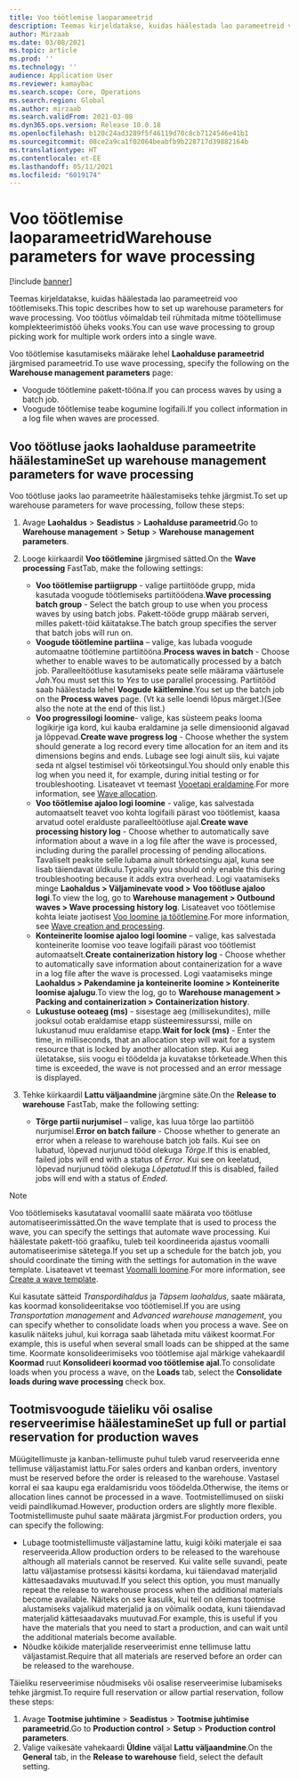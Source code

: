 ```yaml
---
title: Voo töötlemise laoparameetrid
description: Teemas kirjeldatakse, kuidas häälestada lao parameetreid voo töötlemiseks. Voo töötlus võimaldab teil rühmitada mitme töötellimuse komplekteerimistöö üheks vooks.
author: Mirzaab
ms.date: 03/08/2021
ms.topic: article
ms.prod: ''
ms.technology: ''
audience: Application User
ms.reviewer: kamaybac
ms.search.scope: Core, Operations
ms.search.region: Global
ms.author: mirzaab
ms.search.validFrom: 2021-03-08
ms.dyn365.ops.version: Release 10.0.18
ms.openlocfilehash: b120c24ad3289f5f46119d70c8cb7124546e41b1
ms.sourcegitcommit: 08ce2a9ca1f02064beabfb9b228717d39882164b
ms.translationtype: HT
ms.contentlocale: et-EE
ms.lasthandoff: 05/11/2021
ms.locfileid: "6019174"
---
```

# <a name="warehouse-parameters-for-wave-processing"></a><span data-ttu-id="11d88-104">Voo töötlemise laoparameetrid</span><span class="sxs-lookup"><span data-stu-id="11d88-104">Warehouse parameters for wave processing</span></span>

[!include [banner](../includes/banner.md)]

<span data-ttu-id="11d88-105">Teemas kirjeldatakse, kuidas häälestada lao parameetreid voo töötlemiseks.</span><span class="sxs-lookup"><span data-stu-id="11d88-105">This topic describes how to set up warehouse parameters for wave processing.</span></span> <span data-ttu-id="11d88-106">Voo töötlus võimaldab teil rühmitada mitme töötellimuse komplekteerimistöö üheks vooks.</span><span class="sxs-lookup"><span data-stu-id="11d88-106">You can use wave processing to group picking work for multiple work orders into a single wave.</span></span>

<span data-ttu-id="11d88-107">Voo töötlemise kasutamiseks määrake lehel **Laohalduse parameetrid** järgmised parameetrid.</span><span class="sxs-lookup"><span data-stu-id="11d88-107">To use wave processing, specify the following on the **Warehouse management parameters** page:</span></span>

- <span data-ttu-id="11d88-108">Voogude töötlemine pakett-tööna.</span><span class="sxs-lookup"><span data-stu-id="11d88-108">If you can process waves by using a batch job.</span></span>
- <span data-ttu-id="11d88-109">Voogude töötlemise teabe kogumine logifaili.</span><span class="sxs-lookup"><span data-stu-id="11d88-109">If you collect information in a log file when waves are processed.</span></span>

## <a name="set-up-warehouse-management-parameters-for-wave-processing"></a><span data-ttu-id="11d88-110">Voo töötluse jaoks laohalduse parameetrite häälestamine</span><span class="sxs-lookup"><span data-stu-id="11d88-110">Set up warehouse management parameters for wave processing</span></span>

<span data-ttu-id="11d88-111">Voo töötluse jaoks lao parameetrite häälestamiseks tehke järgmist.</span><span class="sxs-lookup"><span data-stu-id="11d88-111">To set up warehouse parameters for wave processing, follow these steps:</span></span>

1. <span data-ttu-id="11d88-112">Avage **Laohaldus** \> **Seadistus** \> **Laohalduse parameetrid**.</span><span class="sxs-lookup"><span data-stu-id="11d88-112">Go to **Warehouse management** \> **Setup** \> **Warehouse management parameters**.</span></span>

1. <span data-ttu-id="11d88-113">Looge kiirkaardil **Voo töötlemine** järgmised sätted.</span><span class="sxs-lookup"><span data-stu-id="11d88-113">On the **Wave processing** FastTab, make the following settings:</span></span>

    - <span data-ttu-id="11d88-114">**Voo töötlemise partiigrupp** - valige partiitööde grupp, mida kasutada voogude töötlemiseks partiitöödena.</span><span class="sxs-lookup"><span data-stu-id="11d88-114">**Wave processing batch group** - Select the batch group to use when you process waves by using batch jobs.</span></span> <span data-ttu-id="11d88-115">Pakett-tööde grupp määrab serveri, milles pakett-töid käitatakse.</span><span class="sxs-lookup"><span data-stu-id="11d88-115">The batch group specifies the server that batch jobs will run on.</span></span>
    - <span data-ttu-id="11d88-116">**Voogude töötlemine partiina** – valige, kas lubada voogude automaatne töötlemine partiitööna.</span><span class="sxs-lookup"><span data-stu-id="11d88-116">**Process waves in batch** - Choose whether to enable waves to be automatically processed by a batch job.</span></span> <span data-ttu-id="11d88-117">Paralleeltöötluse kasutamiseks peate selle määrama väärtusele *Jah*.</span><span class="sxs-lookup"><span data-stu-id="11d88-117">You must set this to *Yes* to use parallel processing.</span></span> <span data-ttu-id="11d88-118">Partiitööd saab häälestada lehel **Voogude käitlemine**.</span><span class="sxs-lookup"><span data-stu-id="11d88-118">You set up the batch job on the **Process waves** page.</span></span> <span data-ttu-id="11d88-119">(Vt ka selle loendi lõpus märget.)</span><span class="sxs-lookup"><span data-stu-id="11d88-119">(See also the note at the end of this list.)</span></span>
    - <span data-ttu-id="11d88-120">**Voo progressilogi loomine**- valige, kas süsteem peaks looma logikirje iga kord, kui kauba eraldamine ja selle dimensioonid algavad ja lõppevad.</span><span class="sxs-lookup"><span data-stu-id="11d88-120">**Create wave progress log** - Choose whether the system should generate a log record every time allocation for an item and its dimensions begins and ends.</span></span> <span data-ttu-id="11d88-121">Lubage see logi ainult siis, kui vajate seda nt algsel testimisel või tõrkeotsingul.</span><span class="sxs-lookup"><span data-stu-id="11d88-121">You should only enable this log when you need it, for example, during initial testing or for troubleshooting.</span></span> <span data-ttu-id="11d88-122">Lisateavet vt teemast [Vooetapi eraldamine](wave-allocation-method.md).</span><span class="sxs-lookup"><span data-stu-id="11d88-122">For more information, see [Wave allocation](wave-allocation-method.md).</span></span>
    - <span data-ttu-id="11d88-123">**Voo töötlemise ajaloo logi loomine** - valige, kas salvestada automaatselt teavet voo kohta logifaili pärast voo töötlemist, kaasa arvatud ootel eralduste paralleeltöötluse ajal.</span><span class="sxs-lookup"><span data-stu-id="11d88-123">**Create wave processing history log** - Choose whether to automatically save information about a wave in a log file after the wave is processed, including during the parallel processing of pending allocations.</span></span> <span data-ttu-id="11d88-124">Tavaliselt peaksite selle lubama ainult tõrkeotsingu ajal, kuna see lisab täiendavat üldkulu.</span><span class="sxs-lookup"><span data-stu-id="11d88-124">Typically you should only enable this during troubleshooting because it adds extra overhead.</span></span> <span data-ttu-id="11d88-125">Logi vaatamiseks minge **Laohaldus \> Väljaminevate vood \> Voo töötluse ajaloo logi**.</span><span class="sxs-lookup"><span data-stu-id="11d88-125">To view the log, go to **Warehouse management \> Outbound waves \> Wave processing history log**.</span></span> <span data-ttu-id="11d88-126">Lisateavet voo töötlemise kohta leiate jaotisest [Voo loomine ja töötlemine](wave-processing.md).</span><span class="sxs-lookup"><span data-stu-id="11d88-126">For more information, see [Wave creation and processing](wave-processing.md).</span></span>
    - <span data-ttu-id="11d88-127">**Konteinerite loomise ajaloo logi loomine** – valige, kas salvestada konteinerite loomise voo teave logifaili pärast voo töötlemist automaatselt.</span><span class="sxs-lookup"><span data-stu-id="11d88-127">**Create containerization history log** - Choose whether to automatically save information about containerization for a wave in a log file after the wave is processed.</span></span> <span data-ttu-id="11d88-128">Logi vaatamiseks minge **Laohaldus \> Pakendamine ja konteinerite loomine \> Konteinerite loomise ajalugu**.</span><span class="sxs-lookup"><span data-stu-id="11d88-128">To view the log, go to **Warehouse management \> Packing and containerization \> Containerization history**.</span></span>
    - <span data-ttu-id="11d88-129">**Lukustuse ooteaeg (ms)** - sisestage aeg (millisekundites), mille jooksul ootab eraldamise etapp süsteemiressurssi, mille on lukustanud muu eraldamise etapp.</span><span class="sxs-lookup"><span data-stu-id="11d88-129">**Wait for lock (ms)** - Enter the time, in milliseconds, that an allocation step will wait for a system resource that is locked by another allocation step.</span></span> <span data-ttu-id="11d88-130">Kui aeg ületatakse, siis voogu ei töödelda ja kuvatakse tõrketeade.</span><span class="sxs-lookup"><span data-stu-id="11d88-130">When this time is exceeded, the wave is not processed and an error message is displayed.</span></span>

1. <span data-ttu-id="11d88-131">Tehke kiirkaardil **Lattu väljaandmine** järgmine säte.</span><span class="sxs-lookup"><span data-stu-id="11d88-131">On the **Release to warehouse** FastTab, make the following setting:</span></span>

    - <span data-ttu-id="11d88-132">**Tõrge partii nurjumisel** – valige, kas luua tõrge lao partiitöö nurjumisel.</span><span class="sxs-lookup"><span data-stu-id="11d88-132">**Error on batch failure** - Choose whether to generate an error when a release to warehouse batch job fails.</span></span> <span data-ttu-id="11d88-133">Kui see on lubatud, lõpevad nurjunud tööd olekuga *Tõrge*.</span><span class="sxs-lookup"><span data-stu-id="11d88-133">If this is enabled, failed jobs will end with a status of *Error*.</span></span> <span data-ttu-id="11d88-134">Kui see on keelatud, lõpevad nurjunud tööd olekuga *Lõpetatud*.</span><span class="sxs-lookup"><span data-stu-id="11d88-134">If this is disabled, failed jobs will end with a status of *Ended*.</span></span>

> [!NOTE]
> <span data-ttu-id="11d88-135">Voo töötlemiseks kasutataval voomallil saate määrata voo töötluse automatiseerimissätted.</span><span class="sxs-lookup"><span data-stu-id="11d88-135">On the wave template that is used to process the wave, you can specify the settings that automate wave processing.</span></span> <span data-ttu-id="11d88-136">Kui häälestate pakett-töö graafiku, tuleb teil koordineerida ajastus voomalli automatiseerimise sätetega.</span><span class="sxs-lookup"><span data-stu-id="11d88-136">If you set up a schedule for the batch job, you should coordinate the timing with the settings for automation in the wave template.</span></span> <span data-ttu-id="11d88-137">Lisateavet vt teemast [Voomalli loomine](wave-templates.md).</span><span class="sxs-lookup"><span data-stu-id="11d88-137">For more information, see [Create a wave template](wave-templates.md).</span></span>
>
> <span data-ttu-id="11d88-138">Kui kasutate sätteid *Transpordihaldus* ja *Täpsem laohaldus*, saate määrata, kas koormad konsolideeritakse voo töötlemisel.</span><span class="sxs-lookup"><span data-stu-id="11d88-138">If you are using *Transportation management* and *Advanced warehouse management*, you can specify whether to consolidate loads when you process a wave.</span></span> <span data-ttu-id="11d88-139">See on kasulik näiteks juhul, kui korraga saab lähetada mitu väikest koormat.</span><span class="sxs-lookup"><span data-stu-id="11d88-139">For example, this is useful when several small loads can be shipped at the same time.</span></span> <span data-ttu-id="11d88-140">Koormate konsolideerimiseks voo töötlemise ajal märkige vahekaardil **Koormad** ruut **Konsolideeri koormad voo töötlemise ajal**.</span><span class="sxs-lookup"><span data-stu-id="11d88-140">To consolidate loads when you process a wave, on the **Loads** tab, select the **Consolidate loads during wave processing** check box.</span></span></P>

## <a name="set-up-full-or-partial-reservation-for-production-waves"></a><span data-ttu-id="11d88-141">Tootmisvoogude täieliku või osalise reserveerimise häälestamine</span><span class="sxs-lookup"><span data-stu-id="11d88-141">Set up full or partial reservation for production waves</span></span>

<span data-ttu-id="11d88-142">Müügitellimuste ja kanban-tellimuste puhul tuleb varud reserveerida enne tellimuse väljastamist lattu.</span><span class="sxs-lookup"><span data-stu-id="11d88-142">For sales orders and kanban orders, inventory must be reserved before the order is released to the warehouse.</span></span> <span data-ttu-id="11d88-143">Vastasel korral ei saa kaupu ega eraldamisridu voos töödelda.</span><span class="sxs-lookup"><span data-stu-id="11d88-143">Otherwise, the items or allocation lines cannot be processed in a wave.</span></span> <span data-ttu-id="11d88-144">Tootmistellimused on siiski veidi paindlikumad.</span><span class="sxs-lookup"><span data-stu-id="11d88-144">However, production orders are slightly more flexible.</span></span> <span data-ttu-id="11d88-145">Tootmistellimuste puhul saate määrata järgmist.</span><span class="sxs-lookup"><span data-stu-id="11d88-145">For production orders, you can specify the following:</span></span>

- <span data-ttu-id="11d88-146">Lubage tootmistellimuste väljastamine lattu, kuigi kõiki materjale ei saa reserveerida.</span><span class="sxs-lookup"><span data-stu-id="11d88-146">Allow production orders to be released to the warehouse although all materials cannot be reserved.</span></span> <span data-ttu-id="11d88-147">Kui valite selle suvandi, peate lattu väljastamise protsessi käsitsi kordama, kui täiendavad materjalid kättesaadavaks muutuvad.</span><span class="sxs-lookup"><span data-stu-id="11d88-147">If you select this option, you must manually repeat the release to warehouse process when the additional materials become available.</span></span> <span data-ttu-id="11d88-148">Näiteks on see kasulik, kui teil on olemas tootmise alustamiseks vajalikud materjalid ja on võimalik oodata, kuni täiendavad materjalid kättesaadavaks muutuvad.</span><span class="sxs-lookup"><span data-stu-id="11d88-148">For example, this is useful if you have the materials that you need to start a production, and can wait until the additional materials become available.</span></span>
- <span data-ttu-id="11d88-149">Nõudke kõikide materjalide reserveerimist enne tellimuse lattu väljastamist.</span><span class="sxs-lookup"><span data-stu-id="11d88-149">Require that all materials are reserved before an order can be released to the warehouse.</span></span>

<span data-ttu-id="11d88-150">Täieliku reserveerimise nõudmiseks või osalise reserveerimise lubamiseks tehke järgmist.</span><span class="sxs-lookup"><span data-stu-id="11d88-150">To require full reservation or allow partial reservation, follow these steps:</span></span>

1. <span data-ttu-id="11d88-151">Avage **Tootmise juhtimine** \> **Seadistus** \> **Tootmise juhtimise parameetrid**.</span><span class="sxs-lookup"><span data-stu-id="11d88-151">Go to **Production control** \> **Setup** \> **Production control parameters**.</span></span>
1. <span data-ttu-id="11d88-152">Valige vaikesäte vahekaardi **Üldine** väljal **Lattu väljaandmine**.</span><span class="sxs-lookup"><span data-stu-id="11d88-152">On the **General** tab, in the **Release to warehouse** field, select the default setting.</span></span>
